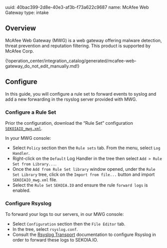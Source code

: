 uuid: 40bac399-2d8e-40e3-af3b-f73a622c9687
name: McAfee Web Gateway
type: intake

## Overview
McAfee Web Gateway (MWG) is a web gateway offering malware detection, threat prevention and reputation filtering.
This product is supported by McAfee Corp.

{!operation_center/integration_catalog/generated/mcafee-web-gateway_do_not_edit_manually.md!}

## Configure

In this guide, you will configure a rule set to forward events to syslog and add a new forwarding in the rsyslog server provided with MWG.

### Configure a Rule Set

Prior the configuration, download the “Rule Set” configuration [`SEKOIAIO_mwg.xml`](../../../assets/operation_center/integration_catalog/network/mcafee_web_gateway/SEKOIAIO_mwg.xml).


In your MWG console:

- Select `Policy` section then the `Rule sets` tab. From the menu, select `Log Handler`.
- Right-click on the `Default` Log Handler in the tree then select `Add > Rule Set from Library...`.
- Once the `Add from Rule Set library` window opened, under the `Rule Set Library` tree, click on the `Import from file...` button and import `SEKOIAIO_mwg.xml` file.
- Select the `Rule Set` `SEKOIA.IO` and ensure the rule `forward logs` is enabled.


### Configure Rsyslog

To forward your logs to our servers, in our MWG console:

- Select `Configuration` section then the `File Editor` tab.
- In the tree, select `rsyslog.conf`.
- Consult the [Rsyslog Transport](../../../data_collection/ingestion_methods/rsyslog/) documentation to configure Rsyslog in order to forward these logs to SEKOIA.IO.
